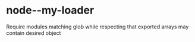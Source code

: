 # node--my-loader
Require modules matching glob while respecting that exported arrays may contain desired object
